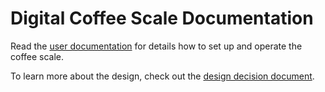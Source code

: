 # Digital Coffee Scale Documentation

Read the [user documentation](UserDocumentation.md) for details how to set up and operate the coffee scale.

To learn more about the design, check out the [design decision document](DesignDecisions.md).
